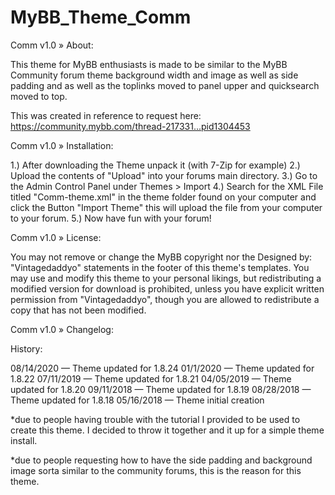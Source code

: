 # MyBB_Theme_Comm

Comm v1.0
» About:

This theme for MyBB enthusiasts is made to be similar to the MyBB Community forum theme background width and image as well as side padding and as well as the toplinks moved to panel upper and quicksearch moved to top.


This was created in reference to request here:
https://community.mybb.com/thread-217331...pid1304453

Comm v1.0
» Installation:

1.) After downloading the Theme unpack it (with 7-Zip for example)
2.) Upload the contents of "Upload" into your forums main directory.
3.) Go to the Admin Control Panel under Themes > Import
4.) Search for the XML File titled "Comm-theme.xml" in the theme folder found on your computer and click the Button "Import Theme" this will upload the file from your computer to your forum.
5.) Now have fun with your forum!

Comm v1.0
» License:

You may not remove or change the MyBB copyright nor the Designed by: "Vintagedaddyo" statements in the footer of this theme's templates. You may use and modify this theme to your personal likings, but redistributing a modified version for download is prohibited, unless you have explicit written permission from "Vintagedaddyo", though you are allowed to redistribute a copy that has not been modified.


Comm v1.0
» Changelog:

History:

08/14/2020 — Theme updated for 1.8.24
01/1/2020 — Theme updated for 1.8.22
07/11/2019 — Theme updated for 1.8.21
04/05/2019 — Theme updated for 1.8.20
09/11/2018 — Theme updated for 1.8.19
08/28/2018 — Theme updated for 1.8.18
05/16/2018 — Theme initial creation

*due to people having trouble with the tutorial I provided to be used to create this theme. I decided to throw it together and it up for a simple theme install.

*due to people requesting how to have the side padding and background image sorta similar to the community forums, this is the reason for this theme.
